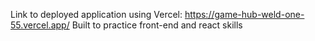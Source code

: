 Link to deployed application using Vercel: https://game-hub-weld-one-55.vercel.app/
Built to practice front-end and react skills
